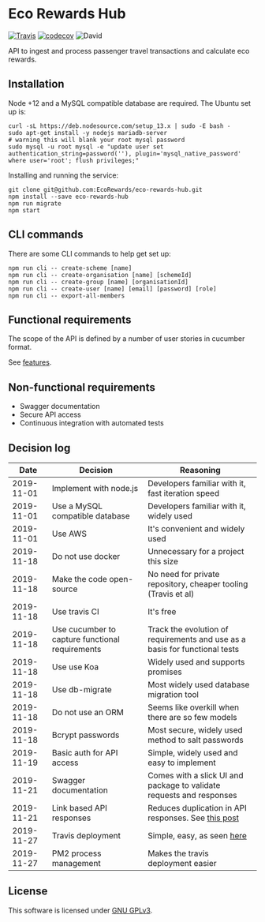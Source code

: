 # Eco Rewards Hub
[![Travis](https://img.shields.io/travis/ecorewards/eco-rewards-hub.svg?style=flat-square)](https://travis-ci.org/ecorewards/eco-rewards-hub) [![codecov](https://codecov.io/gh/ecorewards/eco-rewards-hub/branch/master/graph/badge.svg)](https://codecov.io/gh/ecorewards/eco-rewards-hub) ![David](https://img.shields.io/david/ecorewards/eco-rewards-hub.svg?style=flat-square)

API to ingest and process passenger travel transactions and calculate eco rewards.

## Installation

Node +12 and a MySQL compatible database are required. The Ubuntu set up is:

```
curl -sL https://deb.nodesource.com/setup_13.x | sudo -E bash -
sudo apt-get install -y nodejs mariadb-server
# warning this will blank your root mysql password
sudo mysql -u root mysql -e "update user set authentication_string=password(''), plugin='mysql_native_password' where user='root'; flush privileges;"
```

Installing and running the service:

```
git clone git@github.com:EcoRewards/eco-rewards-hub.git
npm install --save eco-rewards-hub
npm run migrate
npm start
```
 

## CLI commands

There are some CLI commands to help get set up:

```
npm run cli -- create-scheme [name]
npm run cli -- create-organisation [name] [schemeId]
npm run cli -- create-group [name] [organisationId]
npm run cli -- create-user [name] [email] [password] [role]
npm run cli -- export-all-members
``` 

## Functional requirements

The scope of the API is defined by a number of user stories in cucumber format. 

See [features](/bdd/feature).

## Non-functional requirements

- Swagger documentation
- Secure API access
- Continuous integration with automated tests

## Decision log

| Date       | Decision | Reasoning | 
| ---------- | -------- | --------- |
| 2019-11-01 | Implement with node.js | Developers familiar with it, fast iteration speed |
| 2019-11-01 | Use a MySQL compatible database | Developers familiar with it, widely used |
| 2019-11-01 | Use AWS | It's convenient and widely used |
| 2019-11-18 | Do not use docker | Unnecessary for a project this size |
| 2019-11-18 | Make the code open-source | No need for private repository, cheaper tooling (Travis et al) |
| 2019-11-18 | Use travis CI | It's free |
| 2019-11-18 | Use cucumber to capture functional requirements | Track the evolution of requirements and use as a basis for functional tests |
| 2019-11-18 | Use use Koa | Widely used and supports promises |
| 2019-11-18 | Use db-migrate | Most widely used database migration tool |
| 2019-11-18 | Do not use an ORM | Seems like overkill when there are so few models |
| 2019-11-18 | Bcrypt passwords | Most secure, widely used method to salt passwords |
| 2019-11-19 | Basic auth for API access | Simple, widely used and easy to implement |
| 2019-11-21 | Swagger documentation | Comes with a slick UI and package to validate requests and responses |
| 2019-11-21 | Link based API responses | Reduces duplication in API responses. See [this post](https://cloud.google.com/blog/products/application-development/api-design-why-you-should-use-links-not-keys-to-represent-relationships-in-apis) |
| 2019-11-27 | Travis deployment | Simple, easy, as seen [here](https://github.com/dwyl/learn-travis/blob/master/encrypted-ssh-keys-deployment.md) |
| 2019-11-27 | PM2 process management | Makes the travis deployment easier |

## License

This software is licensed under [GNU GPLv3](https://www.gnu.org/licenses/gpl-3.0.en.html).

